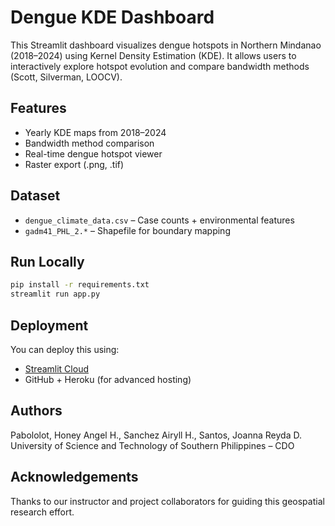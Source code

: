 # Dengue KDE Dashboard

This Streamlit dashboard visualizes dengue hotspots in Northern Mindanao (2018–2024) using Kernel Density Estimation (KDE). It allows users to interactively explore hotspot evolution and compare bandwidth methods (Scott, Silverman, LOOCV).

## Features
- Yearly KDE maps from 2018–2024
- Bandwidth method comparison
- Real-time dengue hotspot viewer
- Raster export (.png, .tif)

## Dataset
- `dengue_climate_data.csv` – Case counts + environmental features
- `gadm41_PHL_2.*` – Shapefile for boundary mapping

## Run Locally
```bash
pip install -r requirements.txt
streamlit run app.py
```

## Deployment
You can deploy this using:
- [Streamlit Cloud](https://streamlit.io/cloud)
- GitHub + Heroku (for advanced hosting)

## Authors
Pabololot, Honey Angel H., 
Sanchez Airyll H., Santos, 
Joanna Reyda D. 
University of Science and Technology of Southern Philippines – CDO

## Acknowledgements
Thanks to our instructor and project collaborators for guiding this geospatial research effort.
